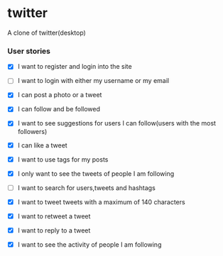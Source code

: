 # twitter
A clone of twitter(desktop)

### User stories
- [x] I want to register and login into the site
- [ ] I want to login with either my username or my email
- [x] I can post a photo or a tweet
- [x] I can follow and be followed
- [x] I want to see suggestions for users I can follow(users with the most followers)
- [x] I can like a tweet
- [x] I want to use tags for my posts
- [x] I only want to see the tweets of people I am following
- [ ] I want to search for users,tweets and hashtags
- [x] I want to tweet tweets with a maximum of 140 characters
- [x] I want to retweet a tweet
- [x] I want to reply to a tweet
- [x] I want to see the activity of people I am following

